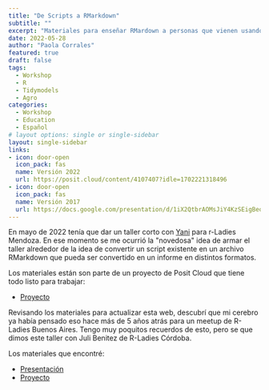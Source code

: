 ```yaml
---
title: "De Scripts a RMarkdown"
subtitle: ""
excerpt: "Materiales para enseñar RMardown a personas que vienen usando R y scripts"
date: 2022-05-28
author: "Paola Corrales"
featured: true
draft: false
tags:
  - Workshop
  - R
  - Tidymodels
  - Agro
categories:
  - Workshop
  - Education
  - Español
# layout options: single or single-sidebar
layout: single-sidebar
links:
- icon: door-open
  icon_pack: fas
  name: Versión 2022
  url: https://posit.cloud/content/4107407?idle=1702221318496
- icon: door-open
  icon_pack: fas
  name: Versión 2017
  url: https://docs.google.com/presentation/d/1iX2QtbrAOMsJiY4KzSEigBeodG94ouJnwHhWgkf-Q7Y/edit?usp=sharing
---
```


En mayo de 2022 tenía que dar un taller corto con [Yani](https://yabellini.netlify.com/) para r-Ladies Mendoza. En ese momento se me ocurrió la "novedosa" idea de armar el taller alrededor de la idea de convertir un script existente en un archivo RMarkdown que pueda ser convertido en un informe en distintos formatos. 

Los materiales están son parte de un proyecto de Posit Cloud que tiene todo listo para trabajar:

* [Proyecto](https://posit.cloud/content/4107407?idle=1702221318496)

Revisando los materiales para actualizar esta web, descubrí que mi cerebro ya había pensado eso hace más de 5 años atrás para un meetup de R-Ladies Buenos Aires. Tengo muy poquitos recuerdos de esto, pero se que dimos este taller con Juli Benitez de R-Ladies Córdoba.

Los materiales que encontré:

* [Presentación](https://docs.google.com/presentation/d/1iX2QtbrAOMsJiY4KzSEigBeodG94ouJnwHhWgkf-Q7Y/edit?usp=sharing)
* [Proyecto](/content/scripts-to-rmarkdwon/RMarkdown_2017.zip)
